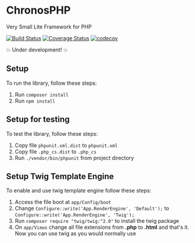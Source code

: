 # ChronosPHP
Very Small Lite Framework for PHP

[![Build Status](https://travis-ci.org/geangeowle/chronos-php.svg?branch=master)](https://travis-ci.org/geangeowle/chronos-php)
[![Coverage Status](https://coveralls.io/repos/github/geangeowle/chronos-php/badge.svg?branch=master)](https://coveralls.io/github/geangeowle/chronos-php?branch=master)
[![codecov](https://codecov.io/gh/geangeowle/chronos-php/branch/master/graph/badge.svg)](https://codecov.io/gh/geangeowle/chronos-php)

:boom: Under development! :boom:

## Setup
To run the library, follow these steps:
 1. Run `composer install`
 2. Run `npm install`

## Setup for testing
To test the library, follow these steps:
 1. Copy file `phpunit.xml.dist` to `phpunit.xml`
 2. Copy file `.php_cs.dist` to `.php_cs`
 3. Run `./vendor/bin/phpunit` from project directory

## Setup Twig Template Engine
To enable and use twig template engine follow these steps:
 1. Access the file boot at `app/Config/boot`
 2. Change `Configure::write('App.RenderEngine', 'Default');` to `Configure::write('App.RenderEngine', 'Twig');`
 3. Run `composer require "twig/twig:^2.0"` to install the twig package
 4. On `app/Views` change all file extensions from **.php** to **.html** and that's it. Now you can use twig as you would normally use
